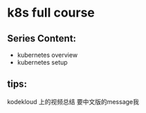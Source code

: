 # k8s full course

## Series Content:
- kubernetes overview
- kubernetes setup



## tips:
  kodekloud 上的视频总结 要中文版的message我 
